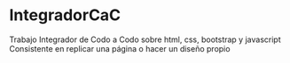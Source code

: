 # IntegradorCaC
Trabajo Integrador de Codo a Codo sobre html, css, bootstrap y javascript
Consistente en replicar una página o hacer un diseño propio
